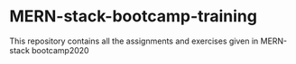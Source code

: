 # MERN-stack-bootcamp-training
This repository contains all the assignments and exercises given in MERN-stack bootcamp2020
